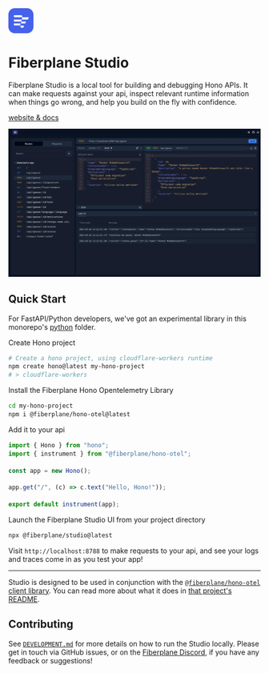 
<img src="./studio-frontend/src/assets/fp-logo-fav.svg" alt="Fiberplane Logo" width="50" />

# Fiberplane Studio

Fiberplane Studio is a local tool for building and debugging Hono APIs. It can make requests against your api, inspect relevant runtime information when things go wrong, and help you build on the fly with confidence.

[website & docs](https://fiberplane.com/)

![Fiberplane Studio](../../assets/studio.png)

## Quick Start

For FastAPI/Python developers, we've got an experimental library in this monorepo's [python](../../python/fpxpy) folder.

Create Hono project

```sh
# Create a hono project, using cloudflare-workers runtime
npm create hono@latest my-hono-project
# > cloudflare-workers
```

Install the Fiberplane Hono Opentelemetry Library

```sh
cd my-hono-project
npm i @fiberplane/hono-otel@latest
```

Add it to your api

```ts
import { Hono } from "hono";
import { instrument } from "@fiberplane/hono-otel";

const app = new Hono();

app.get("/", (c) => c.text("Hello, Hono!"));

export default instrument(app);
```

Launch the Fiberplane Studio UI from your project directory

```sh
npx @fiberplane/studio@latest
```

Visit `http://localhost:8788` to make requests to your api, and see your logs and traces come in as you test your app!

***

Studio is designed to be used in conjunction with the [`@fiberplane/hono-otel` client library](https://www.npmjs.com/package/@fiberplane/hono-otel). You can read more about what it does in [that project's README](../../packages/client-library-otel/README.md).


## Contributing

See [`DEVELOPMENT.md`](./DEVELOPMENT.md) for more details on how to run the Studio locally. Please get in touch via GitHub issues, or on the [Fiberplane Discord](https://discord.com/invite/cqdY6SpfVR), if you have any feedback or suggestions!
